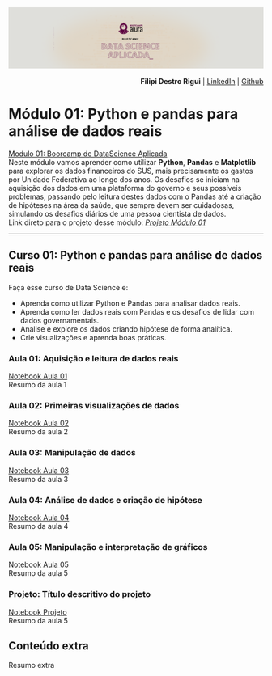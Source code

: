 <img src="img/BCTheme.png"><br>
<div style="text-align: right"><b>Filipi Destro Rigui</b> | <a href="https://www.linkedin.com/in/filipirigui/">LinkedIn</a> | <a href="https://github.com/fdrigui">Github</a>   </div>

# Módulo 01: Python e pandas para análise de dados reais
[Modulo 01: Boorcamp de DataScience Aplicada](https://bootcamps.alura.com.br/course/bootcamp-datascience-modulo1)<br>
Neste módulo vamos aprender como utilizar **Python**, **Pandas** e **Matplotlib** para explorar os dados financeiros do SUS, mais precisamente os gastos por Unidade Federativa ao longo dos anos. Os desafios se iniciam na aquisição dos dados em uma plataforma do governo e seus possíveis problemas, passando pelo leitura destes dados com o Pandas até a criação de hipóteses na área da saúde, que sempre devem ser cuidadosas, simulando os desafios diários de uma pessoa cientista de dados.<br>
Link direto para o projeto desse módulo: [*Projeto Módulo 01*](https://github.com/fdrigui/BootcampDataScience/blob/main/module_one/Prok.ipynb)
_______________________________________________

## Curso 01: Python e pandas para análise de dados reais
Faça esse curso de Data Science e:
- Aprenda como utilizar Python e Pandas para analisar dados reais.
- Aprenda como ler dados reais com Pandas e os desafios de lidar com dados governamentais.
- Analise e explore os dados criando hipótese de forma analítica.
- Crie visualizações e aprenda boas práticas.


### Aula 01: Aquisição e leitura de dados reais
[Notebook Aula 01](https://github.com/fdrigui/BootcampDataScience/blob/main/module_one/Aula1.ipynb)<br>
Resumo da aula 1
 
### Aula 02: Primeiras visualizações de dados
[Notebook Aula 02](https://github.com/fdrigui/BootcampDataScience/blob/main/module_one/Aula2.ipynb)<br>
Resumo da aula 2

### Aula 03: Manipulação de dados
[Notebook Aula 03](https://github.com/fdrigui/BootcampDataScience/blob/main/module_one/Aula3.ipynb)<br>
Resumo da aula 3

### Aula 04: Análise de dados e criação de hipótese
[Notebook Aula 04](https://github.com/fdrigui/BootcampDataScience/blob/main/module_one/Aula4.ipynb)<br>
Resumo da aula 4

### Aula 05: Manipulação e interpretação de gráficos
[Notebook Aula 05](https://github.com/fdrigui/BootcampDataScience/blob/main/module_one/Aula5.ipynb)<br>
Resumo da aula 5

### Projeto: Título descritivo do projeto
[Notebook Projeto](https://github.com/fdrigui/BootcampDataScience/blob/main/module_one/Prok.ipynb)<br>
Resumo da aula 5

## Conteúdo extra
Resumo extra